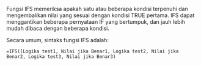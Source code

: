 

Fungsi IFS memeriksa apakah satu atau beberapa kondisi terpenuhi dan mengembalikan nilai yang sesuai dengan kondisi TRUE pertama. 
IFS dapat menggantikan beberapa pernyataan IF yang bertumpuk, dan jauh lebih mudah dibaca dengan beberapa kondisi.


Secara umum, sintaks fungsi IFS adalah:
```
=IFS([Logika test1, Nilai jika Benar1, Logika test2, Nilai jika Benar2, Logika test3, Nilai jika Benar3)

